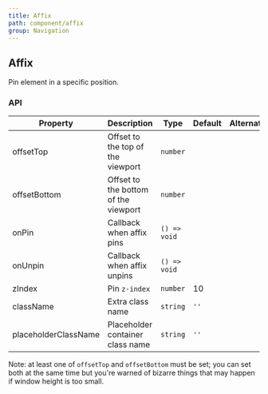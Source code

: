 ```yaml
---
title: Affix
path: component/affix
group: Navigation
---
```


## Affix

Pin element in a specific position.

### API

| Property             | Description                          | Type         | Default | Alternative |
| -------------------- | ------------------------------------ | ------------ | ------- | ----------- |
| offsetTop            | Offset to the top of the viewport    | `number`     |         |             |
| offsetBottom         | Offset to the bottom of the viewport | `number`     |         |             |
| onPin                | Callback when affix pins             | `() => void` |         |             |
| onUnpin              | Callback when affix unpins           | `() => void` |         |             |
| zIndex               | Pin `z-index`                        | `number`     | 10      |             |
| className            | Extra class name                     | `string`     | `''`    |             |
| placeholderClassName | Placeholder container class name     | `string`     | `''`    |             |

Note: at least one of `offsetTop` and `offsetBottom` must be set; you can set both at the same time but you're warned of bizarre things that may happen if window height is too small.

